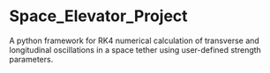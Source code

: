 # Space_Elevator_Project
A python framework for RK4 numerical calculation of transverse and longitudinal oscillations in a space tether using user-defined strength parameters.
